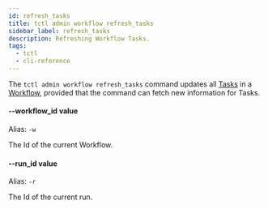 ```yaml
---
id: refresh_tasks
title: tctl admin workflow refresh_tasks
sidebar_label: refresh_tasks
description: Refreshing Workflow Tasks.
tags:
  - tctl
  - cli-reference
---
```


The `tctl admin workflow refresh_tasks` command updates all [Tasks](/concepts/what-is-a-task) in a [Workflow](/concepts/what-is-a-workflow), provided that the command can fetch new information for Tasks.

#### --workflow_id value

Alias: `-w`

The Id of the current Workflow.

#### --run_id value

Alias: `-r`

The Id of the current run.
